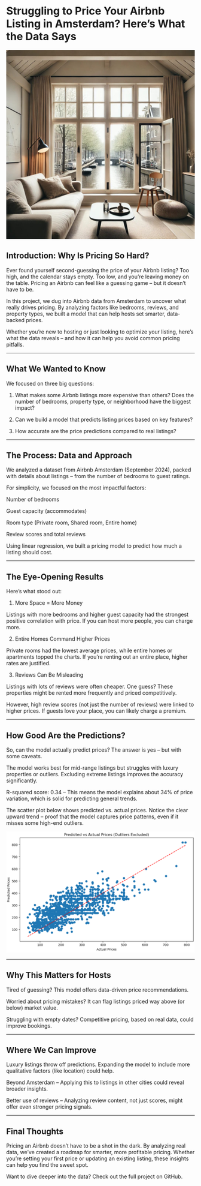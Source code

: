 # Struggling to Price Your Airbnb Listing in Amsterdam? Here’s What the Data Says

![Alt text](Blog_post_image1.jpeg)

## Introduction: Why Is Pricing So Hard?

Ever found yourself second-guessing the price of your Airbnb listing? Too high, and the calendar stays empty. Too low, and you’re leaving money on the table. Pricing an Airbnb can feel like a guessing game – but it doesn’t have to be.

In this project, we dug into Airbnb data from Amsterdam to uncover what really drives pricing. By analyzing factors like bedrooms, reviews, and property types, we built a model that can help hosts set smarter, data-backed prices.

Whether you’re new to hosting or just looking to optimize your listing, here’s what the data reveals – and how it can help you avoid common pricing pitfalls.


---

## What We Wanted to Know

We focused on three big questions:

1. What makes some Airbnb listings more expensive than others?
Does the number of bedrooms, property type, or neighborhood have the biggest impact?


2. Can we build a model that predicts listing prices based on key features?


3. How accurate are the price predictions compared to real listings?




---

## The Process: Data and Approach

We analyzed a dataset from Airbnb Amsterdam (September 2024), packed with details about listings – from the number of bedrooms to guest ratings.

For simplicity, we focused on the most impactful factors:

Number of bedrooms

Guest capacity (accommodates)

Room type (Private room, Shared room, Entire home)

Review scores and total reviews


Using linear regression, we built a pricing model to predict how much a listing should cost.


---

## The Eye-Opening Results

Here’s what stood out:
1. More Space = More Money

Listings with more bedrooms and higher guest capacity had the strongest positive correlation with price. If you can host more people, you can charge more.


2. Entire Homes Command Higher Prices

Private rooms had the lowest average prices, while entire homes or apartments topped the charts. If you’re renting out an entire place, higher rates are justified.


3. Reviews Can Be Misleading

Listings with lots of reviews were often cheaper. One guess? These properties might be rented more frequently and priced competitively.

However, high review scores (not just the number of reviews) were linked to higher prices. If guests love your place, you can likely charge a premium.



---

## How Good Are the Predictions?

So, can the model actually predict prices? The answer is yes – but with some caveats.

The model works best for mid-range listings but struggles with luxury properties or outliers. Excluding extreme listings improves the accuracy significantly.

R-squared score: 0.34 – This means the model explains about 34% of price variation, which is solid for predicting general trends.

The scatter plot below shows predicted vs. actual prices. Notice the clear upward trend – proof that the model captures price patterns, even if it misses some high-end outliers.


![Alt text](Screenshot%202024-12-28%20181535.png)



---

## Why This Matters for Hosts

Tired of guessing? This model offers data-driven price recommendations.

Worried about pricing mistakes? It can flag listings priced way above (or below) market value.

Struggling with empty dates? Competitive pricing, based on real data, could improve bookings.



---

## Where We Can Improve

Luxury listings throw off predictions. Expanding the model to include more qualitative factors (like location) could help.

Beyond Amsterdam – Applying this to listings in other cities could reveal broader insights.

Better use of reviews – Analyzing review content, not just scores, might offer even stronger pricing signals.



---

## Final Thoughts

Pricing an Airbnb doesn’t have to be a shot in the dark. By analyzing real data, we’ve created a roadmap for smarter, more profitable pricing. Whether you’re setting your first price or updating an existing listing, these insights can help you find the sweet spot.

Want to dive deeper into the data? Check out the full project on GitHub.
